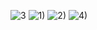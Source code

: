 ![3](https://github.com/Gayane-043/big_data_labs/assets/81903214/474b61d9-2a13-4802-952a-74019ea5f12b)
![1)](https://github.com/Gayane-043/big_data_labs/assets/81903214/9b815323-f105-48c2-a9b5-4fb64b0c889a)
![2)](https://github.com/Gayane-043/big_data_labs/assets/81903214/4fbad14a-fb22-414e-a49a-2322612e3107)
![4)](https://github.com/Gayane-043/big_data_labs/assets/81903214/57768842-1dc1-4bf7-a3f0-0549e69eb779)
